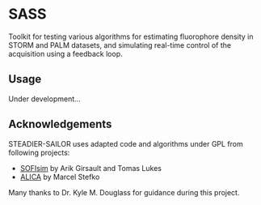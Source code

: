 # SASS

Toolkit for testing various algorithms for estimating fluorophore density in STORM and PALM datasets, and simulating real-time control of the acquisition using a feedback loop.

## Usage
Under development...

## Acknowledgements
STEADIER-SAILOR uses adapted code and algorithms under GPL from following projects:
 - [SOFIsim](https://github.com/lob-epfl/sofitool) by Arik Girsault and Tomas Lukes
 - [ALICA](https://github.com/MStefko/ALICA) by Marcel Stefko
 
 
 Many thanks to Dr. Kyle M. Douglass for guidance during this project.
